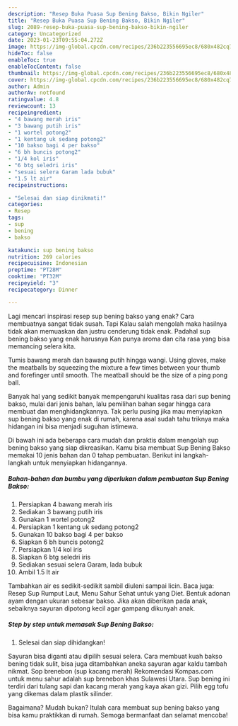 ```yaml
---
description: "Resep Buka Puasa Sup Bening Bakso, Bikin Ngiler"
title: "Resep Buka Puasa Sup Bening Bakso, Bikin Ngiler"
slug: 2089-resep-buka-puasa-sup-bening-bakso-bikin-ngiler
category: Uncategorized
date: 2023-01-23T09:55:04.272Z
image: https://img-global.cpcdn.com/recipes/236b223556695ec8/680x482cq70/sup-bening-bakso-foto-resep-utama.jpg
hideToc: false
enableToc: true
enableTocContent: false
thumbnail: https://img-global.cpcdn.com/recipes/236b223556695ec8/680x482cq70/sup-bening-bakso-foto-resep-utama.jpg
cover: https://img-global.cpcdn.com/recipes/236b223556695ec8/680x482cq70/sup-bening-bakso-foto-resep-utama.jpg
author: Admin
authorAv: notfound
ratingvalue: 4.8
reviewcount: 13
recipeingredient:
- "4 bawang merah iris"
- "3 bawang putih iris"
- "1 wortel potong2"
- "1 kentang uk sedang potong2"
- "10 bakso bagi 4 per bakso"
- "6 bh buncis potong2"
- "1/4 kol iris"
- "6 btg seledri iris"
- "sesuai selera Garam lada bubuk"
- "1.5 lt air"
recipeinstructions:

- "Selesai dan siap dinikmati!"
categories:
- Resep
tags:
- sup
- bening
- bakso

katakunci: sup bening bakso 
nutrition: 269 calories
recipecuisine: Indonesian
preptime: "PT28M"
cooktime: "PT32M"
recipeyield: "3"
recipecategory: Dinner

---
```



Lagi mencari inspirasi resep sup bening bakso yang enak? Cara membuatnya sangat tidak susah. Tapi Kalau salah mengolah maka hasilnya tidak akan memuaskan dan justru cenderung tidak enak. Padahal sup bening bakso yang enak harusnya Kan punya aroma dan cita rasa yang bisa memancing selera kita.


Tumis bawang merah dan bawang putih hingga wangi. Using gloves, make the meatballs by squeezing the mixture a few times between your thumb and forefinger until smooth. The meatball should be the size of a ping pong ball.

Banyak hal yang sedikit banyak mempengaruhi kualitas rasa dari sup bening bakso, mulai dari jenis bahan, lalu pemilihan bahan segar hingga cara membuat dan menghidangkannya. Tak perlu pusing jika mau menyiapkan sup bening bakso yang enak di rumah, karena asal sudah tahu triknya maka hidangan ini bisa menjadi suguhan istimewa.


Di bawah ini ada beberapa cara mudah dan praktis dalam mengolah sup bening bakso yang siap dikreasikan. Kamu bisa membuat Sup Bening Bakso memakai 10 jenis bahan dan 0 tahap pembuatan. Berikut ini langkah-langkah untuk menyiapkan hidangannya.

<!--inarticleads1-->

##### Bahan-bahan dan bumbu yang diperlukan dalam pembuatan Sup Bening Bakso:

1. Persiapkan 4 bawang merah iris
1. Sediakan 3 bawang putih iris
1. Gunakan 1 wortel potong2
1. Persiapkan 1 kentang uk sedang potong2
1. Gunakan 10 bakso bagi 4 per bakso
1. Siapkan 6 bh buncis potong2
1. Persiapkan 1/4 kol iris
1. Siapkan 6 btg seledri iris
1. Sediakan sesuai selera Garam, lada bubuk
1. Ambil 1.5 lt air


Tambahkan air es sedikit-sedikit sambil diuleni sampai licin. Baca juga: Resep Sup Rumput Laut, Menu Sahur Sehat untuk yang Diet. Bentuk adonan ayam dengan ukuran sebesar bakso. Jika akan diberikan pada anak, sebaiknya sayuran dipotong kecil agar gampang dikunyah anak. 

<!--inarticleads2-->

##### Step by step untuk memasak Sup Bening Bakso:


1. Selesai dan siap dihidangkan!

Sayuran bisa diganti atau dipilih sesuai selera. Cara membuat kuah bakso bening tidak sulit, bisa juga ditambahkan aneka sayuran agar kaldu tambah nikmat. Sop brenebon (sup kacang merah) Rekomendasi Kompas.com untuk menu sahur adalah sup brenebon khas Sulawesi Utara. Sup bening ini terdiri dari tulang sapi dan kacang merah yang kaya akan gizi. Pilih egg tofu yang dikemas dalam plastik silinder. 

Bagaimana? Mudah bukan? Itulah cara membuat sup bening bakso yang bisa kamu praktikkan di rumah. Semoga bermanfaat dan selamat mencoba!

